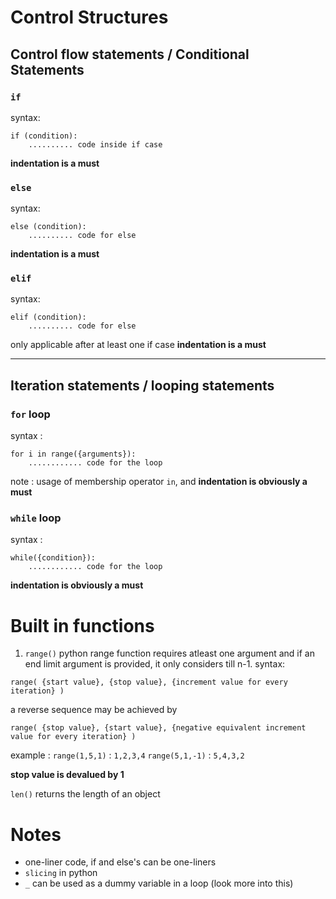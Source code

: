 # Control Structures

## Control flow statements / Conditional Statements
### `if`
syntax:
```
if (condition):
    .......... code inside if case
```
**indentation is a must**


### `else`
syntax:
```
else (condition):
    .......... code for else 
```
**indentation is a must**


### `elif`
syntax: 
```
elif (condition):
    .......... code for else 
```
only applicable after at least one if case
**indentation is a must**

---

## Iteration statements / looping statements

### `for` loop
syntax :
```
for i in range({arguments}):
    ............ code for the loop
```
note : usage of membership operator `in`, and **indentation is obviously a must**

### `while` loop
syntax :
```
while({condition}):
    ............ code for the loop
```
**indentation is obviously a must**

# Built in functions 
1) `range()`
python range function requires atleast one argument and if an end limit argument is provided, it only considers till n-1.
syntax:
```
range( {start value}, {stop value}, {increment value for every iteration} )
```

a reverse sequence may be achieved by 
```
range( {stop value}, {start value}, {negative equivalent increment value for every iteration} )
```

example : 
`range(1,5,1)` : `1,2,3,4`
`range(5,1,-1)` : `5,4,3,2`

**stop value is devalued by 1**


`len()` 
returns the length of an object

# Notes
- one-liner code, if and else's can be one-liners
- `slicing` in python
- `_` can be used as a dummy variable in a loop (look more into this)